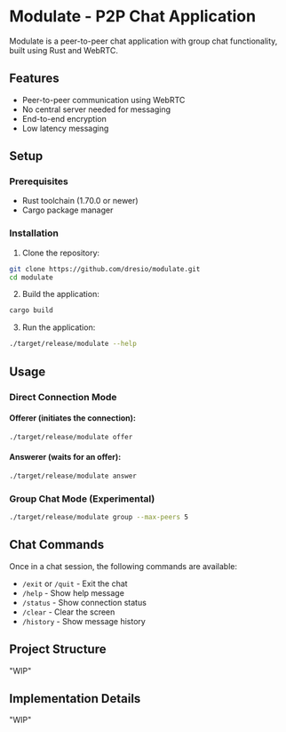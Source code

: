 # Modulate - P2P Chat Application

Modulate is a peer-to-peer chat application with group chat functionality, built using Rust and WebRTC.

## Features

- Peer-to-peer communication using WebRTC
- No central server needed for messaging
- End-to-end encryption
- Low latency messaging

## Setup

### Prerequisites

- Rust toolchain (1.70.0 or newer)
- Cargo package manager

### Installation

1. Clone the repository:

```bash
git clone https://github.com/dresio/modulate.git
cd modulate
```

2. Build the application:

```bash
cargo build
```

3. Run the application:

```bash
./target/release/modulate --help
```

## Usage

### Direct Connection Mode

#### Offerer (initiates the connection):

```bash
./target/release/modulate offer
```

#### Answerer (waits for an offer):

```bash
./target/release/modulate answer
```

### Group Chat Mode (Experimental)

```bash
./target/release/modulate group --max-peers 5
```

## Chat Commands

Once in a chat session, the following commands are available:

- `/exit` or `/quit` - Exit the chat
- `/help` - Show help message
- `/status` - Show connection status
- `/clear` - Clear the screen
- `/history` - Show message history

## Project Structure

"WIP"

## Implementation Details

"WIP"
